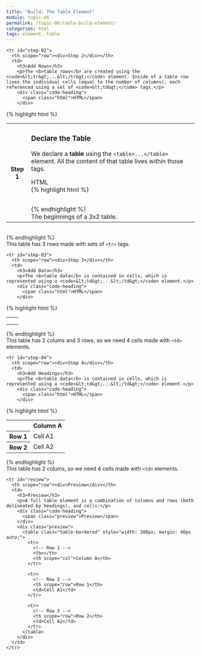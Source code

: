 ```yaml
---
title: "Build: The Table Element"
module: topic-06
permalink: /topic-06/table-build-element/
categories: html
tags: element, table
---
```


<div class="divider-heading"></div>


<table class="table numbered-steps">
  <thead>
  </thead>
  <tbody>
    <tr id="step-01">
      <th scope="row"><div>Step 1</div></th>
      <td>
        <h3>Declare the Table</h3>
        <p>We declare a <b>table</b> using the <code>&lt;table&gt;...&lt;/table&gt;</code> element. All the content of that table lives within those tags.</p>
        <div class="code-heading">
          <span class="html">HTML</span>
        </div>
{% highlight html %}
<table>

</table>
{% endhighlight %}
        <div class="img-caption">The beginnings of a 3x2 table.</div>
      </td>
    </tr>

    <tr id="step-02">
      <th scope="row"><div>Step 2</div></th>
      <td>
        <h3>Add Rows</h3>
        <p>The <b>table rows</b> are created using the <code>&lt;tr&gt;...&lt;/tr&gt;</code> element. Inside of a table row lives the individual cells (equal to the number of columns), each referenced using a set of <code>&lt;td&gt;</code> tags.</p>
        <div class="code-heading">
          <span class="html">HTML</span>
        </div>
{% highlight html %}
<table>
  <tr>
    <!-- Row 1 -->
  </tr>

  <tr>
    <!-- Row 2 -->
  </tr>

  <tr>
    <!-- Row 3 -->
  </tr>
</table>
{% endhighlight %}
        <div class="img-caption">This table has 3 rows made with sets of <code>&lt;tr&gt;</code> tags.</div>
      </td>
    </tr>

    <tr id="step-03">
      <th scope="row"><div>Step 3</div></th>
      <td>
        <h3>Add Data</h3>
        <p>The <b>table data</b> is contained in cells, which is represented using a <code>&lt;td&gt;...&lt;/td&gt;</code> element.</p>
        <div class="code-heading">
          <span class="html">HTML</span>
        </div>
{% highlight html %}
<table>
  <tr>
    <!-- Row 1 -->
    <td></td>
    <td></td>
  </tr>

  <tr>
    <!-- Row 2 -->
    <td></td>
    <td></td>
  </tr>

  <tr>
    <!-- Row 3 -->
    <td></td>
    <td></td>
  </tr>
</table>
{% endhighlight %}
        <div class="img-caption">This table has 2 colums and 3 rows, so we need 4 cells made with <code>&lt;td&gt;</code> elements.</div>
      </td>
    </tr>

    <tr id="step-04">
      <th scope="row"><div>Step 4</div></th>
      <td>
        <h3>Add Headings</h3>
        <p>The <b>table data</b> is contained in cells, which is represented using a <code>&lt;td&gt;...&lt;/td&gt;</code> element.</p>
        <div class="code-heading">
          <span class="html">HTML</span>
        </div>
{% highlight html %}
<table>
  <tr>
    <!-- Row 1 -->
    <th></th>
    <th scope="col">Column A</th>
  </tr>

  <tr>
    <!-- Row 2 -->
    <th scope="row">Row 1</th>
    <td>Cell A1</td>
  </tr>

  <tr>
    <!-- Row 3 -->
    <th scope="row">Row 2</th>
    <td>Cell A2</td>
  </tr>
</table>
{% endhighlight %}
        <div class="img-caption">This table has 2 colums, so we need 4 cells made with <code>&lt;td&gt;</code> elements.</div>
      </td>
    </tr>

    <tr id="review">
      <th scope="row"><div>Preview</div></th>
      <td>
        <h3>Preview</h3>
        <p>A full table element is a combination of columns and rows (both delineated by headings), and cells:</p>
        <div class="code-heading">
          <span class="preview">Preview</span>
        </div>
        <div class="preview">
          <table class="table-bordered" style="width: 200px; margin: 40px auto;">
            <tr>
              <!-- Row 1 -->
              <th></th>
              <th scope="col">Column A</th>
            </tr>

            <tr>
              <!-- Row 2 -->
              <th scope="row">Row 1</th>
              <td>Cell A1</td>
            </tr>

            <tr>
              <!-- Row 3 -->
              <th scope="row">Row 2</th>
              <td>Cell A2</td>
            </tr>
          </table>
        </div>
      </td>
    </tr>
  </tbody>
</table>
